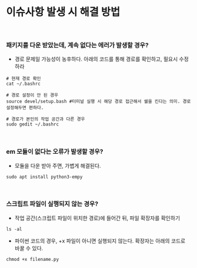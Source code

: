 # 이슈사항 발생 시 해결 방법

<br>

### 패키지를 다운 받았는데, 계속 없다는 에러가 발생할 경우?
- 경로 문제일 가능성이 농후하다. 아래의 코드를 통해 경로를 확인하고, 필요시 수정하라
```
# 현재 경로 확인
cat ~/.bashrc

# 경로 설정이 안 된 경우
source devel/setup.bash #터미널 실행 시 해당 경로 접근해서 쉘을 킨다는 의미. 경로 설정해두면 편하다.

# 경로가 본인의 작업 공간과 다른 경우
sudo gedit ~/.bashrc
```

<br>

### em 모듈이 없다는 오류가 발생할 경우?

- 모듈을 다운 받아 주면, 가볍게 해결된다.

```
sudo apt install python3-empy
```

<br>

### 스크립트 파일이 실행되지 않는 경우?

- 작업 공간(스크립트 파일이 위치한 경로)에 들어간 뒤, 파일 확장자를 확인하기

```
ls -al
```

- 파이썬 코드의 경우, +x 파일이 아니면 실행되지 않는다. 확장자는 아래의 코드로 바꿀 수 있다.
```
chmod +x filename.py
```

